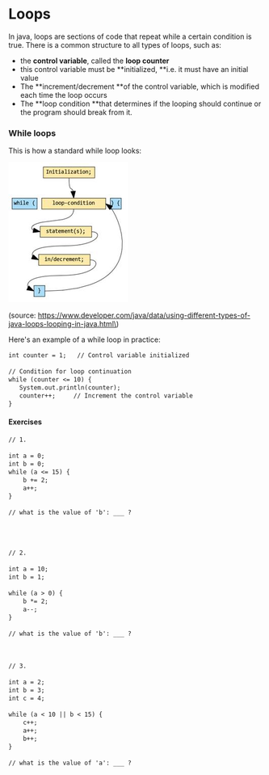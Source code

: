 # Loops

In java, loops are sections of code that repeat while a certain condition is true. There is a common structure to all types of loops, such as:

* the **control variable**, called the **loop counter**
* this control variable must be **initialized, **i.e. it must have an initial value
* The **increment/decrement **of the control variable, which is modified each time the loop occurs
* The **loop condition **that determines if the looping should continue or the program should break from it.

### While loops

This is how a standard while loop looks:

![](/assets/while.png)

\(source: https://www.developer.com/java/data/using-different-types-of-java-loops-looping-in-java.html\)

Here's an example of a while loop in practice:

```
int counter = 1;   // Control variable initialized

// Condition for loop continuation
while (counter <= 10) {
   System.out.println(counter);
   counter++;     // Increment the control variable
}
```

#### Exercises

```
// 1.

int a = 0;
int b = 0;
while (a <= 15) {
    b += 2;
    a++;
}

// what is the value of 'b': ___ ?




// 2.

int a = 10;
int b = 1;

while (a > 0) {
    b *= 2;
    a--;
}

// what is the value of 'b': ___ ?



// 3.

int a = 2;
int b = 3;
int c = 4;

while (a < 10 || b < 15) {
    c++;
    a++;
    b++;
}

// what is the value of 'a': ___ ?
```





